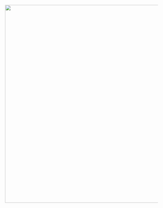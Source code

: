 <p align="center">
<img src="https://lh3.googleusercontent.com/-QvzdmSfbDjw/WxoR_jZJM-I/AAAAAAAABnE/DeycKa0VoZ8UkXIK-4hLcaswqJO-iu9WQCJoC/w530-h419-n-rw/kasl%25C3%25A7kfjaslkjalskajf.png" width="650"/>
</p>
